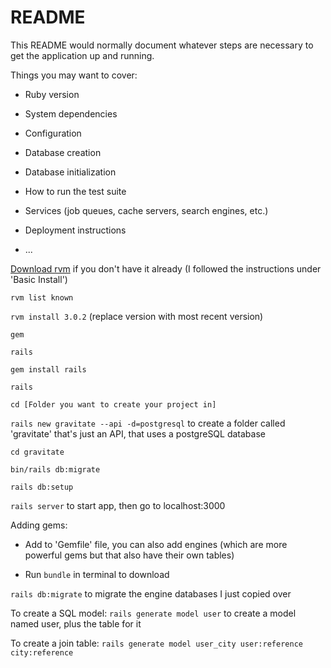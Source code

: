 # README

This README would normally document whatever steps are necessary to get the
application up and running.

Things you may want to cover:

* Ruby version

* System dependencies

* Configuration

* Database creation

* Database initialization

* How to run the test suite

* Services (job queues, cache servers, search engines, etc.)
    
* Deployment instructions

* ...


[Download rvm](https://rvm.io/rvm/install) if you don't have it already (I followed the instructions under 'Basic Install')

`rvm list known`


`rvm install 3.0.2` (replace version with most recent version)


`gem`


`rails`


`gem install rails`


`rails`


`cd [Folder you want to create your project in]`


`rails new gravitate --api -d=postgresql` to create a folder called 'gravitate' that's just an API, that uses a postgreSQL database


`cd gravitate`


`bin/rails db:migrate`


`rails db:setup`


`rails server` to start app, then go to localhost:3000


Adding gems:


- Add to 'Gemfile' file, you can also add engines (which are more powerful gems but that also have their own tables)


- Run `bundle` in terminal to download 


`rails db:migrate` to migrate the engine databases I just copied over



To create a SQL model:
`rails generate model user` to create a model named user, plus the table for it


To create a join table:
`rails generate model user_city user:reference city:reference`